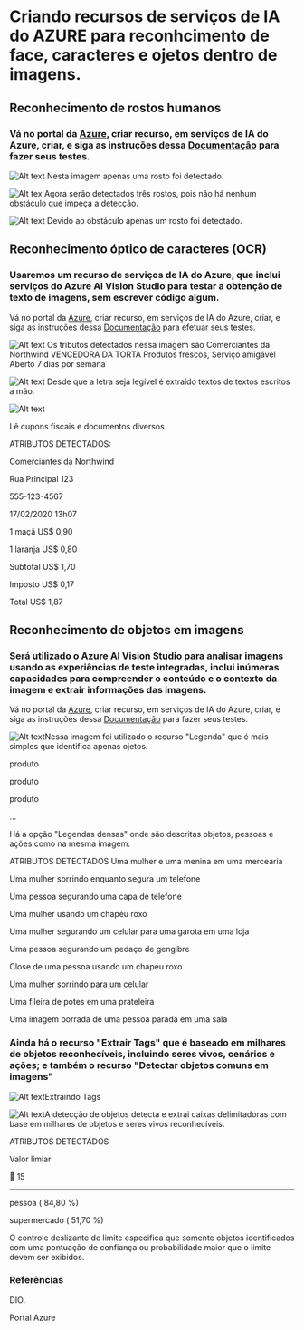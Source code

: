 # Criando recursos de serviços de IA do AZURE para reconhcimento de face, caracteres e ojetos dentro de imagens.

## Reconhecimento de rostos humanos

### Vá no portal da [Azure](https://portal.azure.com/?azure-portal=true), criar recurso, em serviços de IA do Azure, criar, e siga as instruções dessa [Documentação](https://microsoftlearning.github.io/mslearn-ai-fundamentals/Instructions/Labs/04-face.html) para fazer seus testes.

![Alt text](store-camera-1.jpg) Nesta imagem apenas uma rosto foi detectado.

![Alt tex](store-camera-2.jpg) Agora serão detectados três rostos, pois não há nenhum obstáculo que impeça a detecção.

![Alt text](store-camera-3.jpg) Devido ao obstáculo apenas um rosto foi detectado.

## Reconhecimento óptico de caracteres (OCR)

### Usaremos um recurso de serviços de IA do Azure, que inclui serviços do Azure AI Vision Studio para testar a obtenção de texto de imagens, sem escrever código algum.

Vá no portal da [Azure](https://portal.azure.com/?azure-portal=true), criar recurso, em serviços de IA do Azure, criar, e siga as instruções dessa [Documentação](https://microsoftlearning.github.io/mslearn-ai-fundamentals/Instructions/Labs/05-ocr.html) para efetuar seus testes.

![Alt text](advert.jpg) Os tributos detectados nessa imagem são Comerciantes da Northwind
VENCEDORA DA TORTA
Produtos frescos,
Serviço amigável
Aberto 7 dias por semana

![Alt text](note.jpg) Desde que a letra seja legível é extraído textos de textos escritos a mão.


![Alt text](receipt.jpg) 

Lê cupons fiscais e documentos diversos


ATRIBUTOS DETECTADOS:

Comerciantes da Northwind

Rua Principal 123

555-123-4567

17/02/2020 13h07

1 maçã US$ 0,90

1 laranja US$ 0,80

Subtotal US$ 1,70

Imposto US$ 0,17

Total US$ 1,87

## Reconhecimento de objetos em imagens

###  Será utilizado o Azure AI Vision Studio para analisar imagens usando as experiências de teste integradas, inclui inúmeras capacidades para compreender o conteúdo e o contexto da imagem e extrair informações das imagens.

Vá no portal da [Azure](https://portal.azure.com/?azure-portal=true), criar recurso, em serviços de IA do Azure, criar, e siga as instruções dessa [Documentação](https://microsoftlearning.github.io/mslearn-ai-fundamentals/Instructions/Labs/03-image-analysis.html) para fazer seus testes.

![Alt text](store-camera-1-1.jpg)Nessa imagem foi utilizado o recurso "Legenda" que é mais simples que identifica apenas ojetos.

produto

produto

produto

...

Há a opção "Legendas densas" onde são descritas objetos, pessoas  e ações como na mesma imagem:

ATRIBUTOS DETECTADOS
Uma mulher e uma menina em uma mercearia

Uma mulher sorrindo enquanto segura um telefone

Uma pessoa segurando uma capa de telefone

Uma mulher usando um chapéu roxo

Uma mulher segurando um celular para uma garota em uma loja

Uma pessoa segurando um pedaço de gengibre

Close de uma pessoa usando um chapéu roxo

Uma mulher sorrindo para um celular

Uma fileira de potes em uma prateleira

Uma imagem borrada de uma pessoa parada em uma sala

### Ainda há o recurso "Extrair Tags" que é baseado em milhares de objetos reconhecíveis, incluindo seres vivos, cenários e ações; e também o recurso "Detectar objetos comuns em imagens"

![Alt text](detect-attributes.png)Extraindo Tags

![Alt text](store-camera-3-1.jpg)A detecção de objetos detecta e extrai caixas delimitadoras com base em milhares de objetos e seres vivos reconhecíveis.

ATRIBUTOS DETECTADOS

Valor limiar


15
________________________________________
pessoa ( 84,80 %)

supermercado ( 51,70 %)

O controle deslizante de limite especifica que somente objetos identificados com uma pontuação de confiança ou probabilidade maior que o limite devem ser exibidos.

### Referências
DIO.

Portal Azure